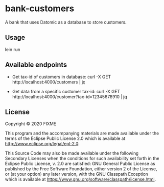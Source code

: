 # bank-customers

A bank that uses Datomic as a database to store customers.

## Usage

lein run

## Available endpoints

- Get tax-id of customers in database: 
curl -X GET http://localhost:4000/customers | jq

- Get data from a specific customer tax-id: 
curl -X GET http://localhost:4000/customer?tax-id=12345678910 | jq

## License

Copyright © 2020 FIXME

This program and the accompanying materials are made available under the
terms of the Eclipse Public License 2.0 which is available at
http://www.eclipse.org/legal/epl-2.0.

This Source Code may also be made available under the following Secondary
Licenses when the conditions for such availability set forth in the Eclipse
Public License, v. 2.0 are satisfied: GNU General Public License as published by
the Free Software Foundation, either version 2 of the License, or (at your
option) any later version, with the GNU Classpath Exception which is available
at https://www.gnu.org/software/classpath/license.html.
